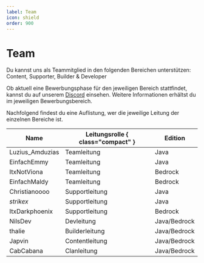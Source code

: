 ```yaml
---
label: Team
icon: shield
order: 900
---
```


# Team

Du kannst uns als Teammitglied in den folgenden Bereichen unterstützen: Content, Supporter, Builder & Developer

Ob aktuell eine Bewerbungsphase für den jeweiligen Bereich stattfindet, kannst du auf unserem [Discord](https://discord.com/channels/492478214568935460/958344693236768808) einsehen. Weitere Informationen erhältst du im jeweiligen Bewerbungsbereich.

Nachfolgend findest du eine Auflistung, wer die jeweilige Leitung der einzelnen Bereiche ist.

Name              | Leitungsrolle { class="compact" }  | Edition
---               | ---                                | ---
Luzius_Amduzias   | Teamleitung                        | Java
EinfachEmmy       | Teamleitung                        | Java
ItxNotViona       | Teamleitung                        | Bedrock
EinfachMaldy      | Teamleitung                        | Bedrock
Christianoooo     | Supportleitung                     | Java
_strikex_         | Supportleitung                     | Java
ItxDarkphoenix    | Supportleitung                     | Bedrock
NilsDev           | Devleitung                         | Java/Bedrock
thalie            | Builderleitung                     | Java/Bedrock
Japvin            | Contentleitung                     | Java/Bedrock
CabCabana         | Clanleitung                        | Java/Bedrock




